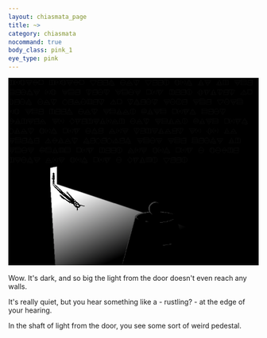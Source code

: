 ```yaml
---
layout: chiasmata_page
title: ~>
category: chiasmata
nocommand: true
body_class: pink_1
eye_type: pink
---
```


![161](/chiasmata/images/narrative/160.png)

Wow. It's dark, and so big the light from the door doesn't even reach any walls.

It's really quiet, but you hear something like a - rustling? - at the edge of your hearing.

In the shaft of light from the door, you see some sort of weird pedestal.